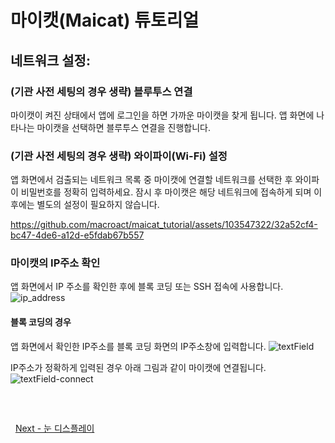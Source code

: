 # 마이캣(Maicat) 튜토리얼
## 네트워크 설정:

### (기관 사전 세팅의 경우 생략) 블루투스 연결
마이캣이 켜진 상태에서 앱에 로그인을 하면 가까운 마이캣을 찾게 됩니다.
앱 화면에 나타나는 마이캣을 선택하면 블루투스 연결을 진행합니다.

### (기관 사전 세팅의 경우 생략) 와이파이(Wi-Fi) 설정
앱 화면에서 검출되는 네트워크 목록 중 마이캣에 연결할 네트워크를 선택한 후 와이파이 비밀번호를 정확히 입력하세요.
잠시 후 마이캣은 해당 네트워크에 접속하게 되며 이후에는 별도의 설정이 필요하지 않습니다.

https://github.com/macroact/maicat_tutorial/assets/103547322/32a52cf4-bc47-4de6-a12d-e5fdab67b557

### 마이캣의 IP주소 확인
앱 화면에서 IP 주소를 확인한 후에 블록 코딩 또는 SSH 접속에 사용합니다.
![ip_address](https://github.com/user-attachments/assets/ea20e087-247a-4dfb-9ae8-8320393a7b24)

#### 블록 코딩의 경우
앱 화면에서 확인한 IP주소를 블록 코딩 화면의 IP주소창에 입력합니다.
![textField](https://github.com/user-attachments/assets/92f6ab1b-0e13-429e-bfc1-2efc0ff545fc)

IP주소가 정확하게 입력된 경우 아래 그림과 같이 마이캣에 연결됩니다. 
![textField-connect](https://github.com/user-attachments/assets/1a1485f5-f473-4cef-8411-65b22147e6ec)

&nbsp;
##

&nbsp;
[Next - 눈 디스플레이](../02_maicat_eyes/README.md)
